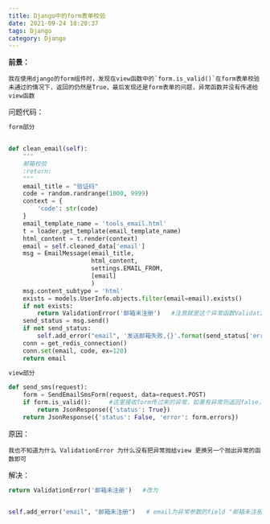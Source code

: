 ```yaml
---
title: Django中的form表单校验 
date: 2021-09-24 18:20:37 
tags: Django 
category: Django
---
```


**前景：**

``我在使用django的form组件时，发现在view函数中的`form.is_valid()`在form表单校验未通过的情况下，返回的仍然是True，最后发现还是form表单的问题，异常函数并没有传递给view函数``

问题代码：

```python
form部分


def clean_email(self):
    """
    邮箱校验
    :return:
    """
    email_title = "验证码"
    code = random.randrange(1000, 9999)
    context = {
        'code': str(code)
    }
    email_template_name = 'tools_email.html'
    t = loader.get_template(email_template_name)
    html_content = t.render(context)
    email = self.cleaned_data['email']
    msg = EmailMessage(email_title,  
                       html_content,  
                       settings.EMAIL_FROM,  
                       [email]
                       )
    msg.content_subtype = 'html'
    exists = models.UserInfo.objects.filter(email=email).exists()
    if not exists:
        return ValidationError('邮箱未注册')   #注意就是这个异常函数ValidationError，没有将异常传给view
    send_status = msg.send()
    if not send_status:
        self.add_error("email", '发送邮箱失败,{}'.format(send_status['errmsg']))
    conn = get_redis_connection()
    conn.set(email, code, ex=120)
    return email
```

```python
view部分

def send_sms(request):
    form = SendEmailSmsForm(request, data=request.POST)
    if form.is_valid():     #这里接收form传过来的异常，如果有异常则返回false，反之true
        return JsonResponse({'status': True})
    return JsonResponse({'status': False, 'error': form.errors})
```


原因：

``我也不知道为什么 ValidationError 为什么没有把异常抛给view 更换另一个抛出异常的函数即可``


解决：
```python
return ValidationError('邮箱未注册')   #改为


self.add_error("email", "邮箱未注册")   # email为异常参数的field "邮箱未注册" 为报错文案

```
